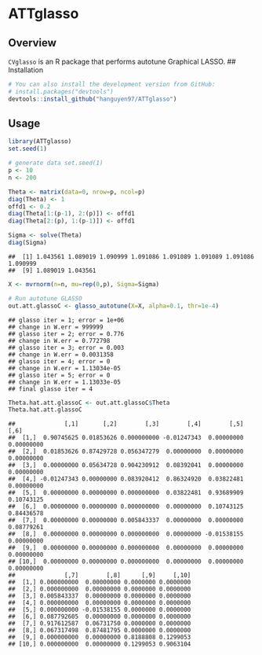 ATTglasso
================

## Overview

`CVglasso` is an R package that performs autotune Graphical LASSO. \##
Installation

``` r
# You can also install the development version from GitHub:
# install.packages("devtools")
devtools::install_github("hanguyen97/ATTglasso")
```

## Usage

``` r
library(ATTglasso)
set.seed(1)

# generate data set.seed(1)
p <- 10
n <- 200

Theta <- matrix(data=0, nrow=p, ncol=p)
diag(Theta) <- 1
offd1 <- 0.2
diag(Theta[1:(p-1), 2:(p)]) <- offd1
diag(Theta[2:(p), 1:(p-1)]) <- offd1

Sigma <- solve(Theta)
diag(Sigma)
```

    ##  [1] 1.043561 1.089019 1.090999 1.091086 1.091089 1.091089 1.091086 1.090999
    ##  [9] 1.089019 1.043561

``` r
X <- mvrnorm(n=n, mu=rep(0,p), Sigma=Sigma)

# Run autotune GLASSO
out.att.glassoC <- glasso_autotune(X=X, alpha=0.1, thr=1e-4)
```

    ## glasso iter = 1; error = 1e+06
    ## change in W.err = 999999
    ## glasso iter = 2; error = 0.776
    ## change in W.err = 0.772798
    ## glasso iter = 3; error = 0.003
    ## change in W.err = 0.0031358
    ## glasso iter = 4; error = 0
    ## change in W.err = 1.13034e-05
    ## glasso iter = 5; error = 0
    ## change in W.err = 1.13033e-05
    ## final glasso iter = 4

``` r
Theta.hat.att.glassoC <- out.att.glassoC$Theta
Theta.hat.att.glassoC
```

    ##              [,1]       [,2]        [,3]        [,4]        [,5]       [,6]
    ##  [1,]  0.90745625 0.01853626 0.000000000 -0.01247343  0.00000000 0.00000000
    ##  [2,]  0.01853626 0.87429728 0.056347279  0.00000000  0.00000000 0.00000000
    ##  [3,]  0.00000000 0.05634728 0.904230912  0.08392041  0.00000000 0.00000000
    ##  [4,] -0.01247343 0.00000000 0.083920412  0.86324920  0.03822481 0.00000000
    ##  [5,]  0.00000000 0.00000000 0.000000000  0.03822481  0.93689909 0.10743125
    ##  [6,]  0.00000000 0.00000000 0.000000000  0.00000000  0.10743125 0.84436578
    ##  [7,]  0.00000000 0.00000000 0.005843337  0.00000000  0.00000000 0.08779261
    ##  [8,]  0.00000000 0.00000000 0.000000000  0.00000000 -0.01538155 0.00000000
    ##  [9,]  0.00000000 0.00000000 0.000000000  0.00000000  0.00000000 0.00000000
    ## [10,]  0.00000000 0.00000000 0.000000000  0.00000000  0.00000000 0.00000000
    ##              [,7]        [,8]      [,9]     [,10]
    ##  [1,] 0.000000000  0.00000000 0.0000000 0.0000000
    ##  [2,] 0.000000000  0.00000000 0.0000000 0.0000000
    ##  [3,] 0.005843337  0.00000000 0.0000000 0.0000000
    ##  [4,] 0.000000000  0.00000000 0.0000000 0.0000000
    ##  [5,] 0.000000000 -0.01538155 0.0000000 0.0000000
    ##  [6,] 0.087792605  0.00000000 0.0000000 0.0000000
    ##  [7,] 0.917612587  0.06731750 0.0000000 0.0000000
    ##  [8,] 0.067317498  0.87481795 0.0000000 0.0000000
    ##  [9,] 0.000000000  0.00000000 0.8188808 0.1299053
    ## [10,] 0.000000000  0.00000000 0.1299053 0.9063104
